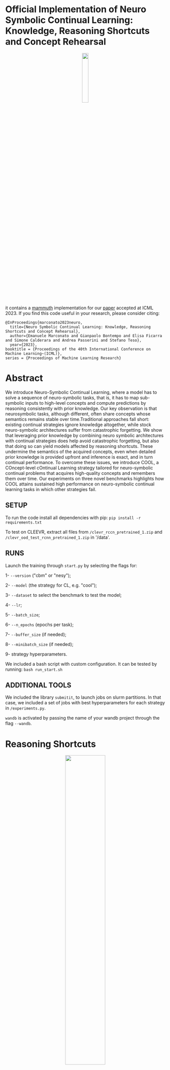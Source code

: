 # Official Implementation of Neuro Symbolic Continual Learning: Knowledge, Reasoning Shortcuts and Concept Rehearsal

<p align="center">
<img src="https://github.com/ema-marconato/nesy_continual/assets/28188499/ed9abef1-f6b3-4b59-9d43-12e2cc28b984" width=20% height=20%>
</p>

it contains a [mammuth](https://github.com/aimagelab/mammoth) implementation for our [paper](https://arxiv.org/pdf/2302.01242.pdf) accepted at ICML 2023.  If you find this code useful in your research, please consider citing:
    
    @InProceedings{marconato2023neuro,
      title={Neuro Symbolic Continual Learning: Knowledge, Reasoning Shortcuts and Concept Rehearsal}, 
      author={Emanuele Marconato and Gianpaolo Bontempo and Elisa Ficarra and Simone Calderara and Andrea Passerini and Stefano Teso},
      year={2023},
	booktitle = {Proceedings of the 40th International Conference on Machine Learning~(ICML)},
	series = {Proceedings of Machine Learning Research}




# Abstract

We introduce Neuro-Symbolic Continual Learning, where a model has to solve a sequence of neuro-symbolic tasks, that is, it has to map sub-symbolic inputs to high-level concepts and compute predictions by reasoning consistently with prior knowledge. Our key observation is that neurosymbolic tasks, although different, often share concepts whose semantics remains stable over time.Traditional approaches fall short: existing continual strategies ignore knowledge altogether, while stock neuro-symbolic architectures suffer from catastrophic forgetting. We show that leveraging prior knowledge by combining neuro symbolic architectures with continual strategies does help avoid catastrophic forgetting, but also that doing so can yield models affected by reasoning shortcuts. These undermine the semantics of the acquired concepts, even when detailed prior knowledge is provided upfront and inference is exact, and in turn continual performance. To overcome these issues, we introduce COOL, a COncept-level cOntinual Learning strategy tailored for neuro-symbolic continual problems that acquires high-quality concepts and remembers them over time. Our experiments on three novel benchmarks highlights how COOL attains sustained high performance on neuro-symbolic continual learning tasks in which other strategies fail.



## SETUP

To run the code install all dependencies with pip:
`pip install -r requirements.txt`

To test on CLEEVR, extract all files from `/clevr_rccn_pretrained_1.zip` and `/clevr_ood_test_rcnn_pretrained_1.zip` in '/data'.

## RUNS
Launch the training through `start.py` by selecting the flags for:

1- `--version` ("cbm" or "nesy");

2- `--model` (the strategy for CL, e.g. "cool");

3- `--dataset` to select the benchmark to test the model;

4- `--lr`;

5- `--batch_size`;

6- `--n_epochs` (epochs per task);

7- `--buffer_size` (if needed);

8- `--minibatch_size` (if needed);

9- strategy hyperparameters.

We included a bash script with custom configuration. It can be tested by running:
`bash run_start.sh`

## ADDITIONAL TOOLS

We included the library `submitit`, to launch jobs on slurm partitions. In that case, we included a set of jobs with best hyperparameters for each strategy in `/experiments.py`.

`wandb` is activated by passing the name of your wandb project through the flag `--wandb`.


# Reasoning Shortcuts

<p align="center">
<img src="https://github.com/ema-marconato/nesy_continual/assets/28188499/ce42a1d7-bc81-49d8-aa77-25c4e857bc9e" width=50% height=50%>
</p>
